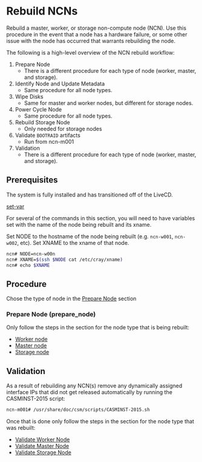 # Rebuild NCNs

Rebuild a master, worker, or storage non-compute node (NCN). Use this procedure in the event that a node has a hardware failure, or some other issue with the node has occurred that warrants rebuilding the node.

The following is a high-level overview of the NCN rebuild workflow:

1. Prepare Node
    * There is a different procedure for each type of node (worker, master, and storage).
2. Identify Node and Update Metadata
    * Same procedure for all node types.
3. Wipe Disks
    * Same for master and worker nodes, but different for storage nodes.
4. Power Cycle Node
    * Same procedure for all node types.
5. Rebuild Storage Node
    * Only needed for storage nodes
6. Validate `BOOTRAID` artifacts
    * Run from ncn-m001
7. Validation
    * There is a different procedure for each type of node (worker, master, and storage).

## Prerequisites

The system is fully installed and has transitioned off of the LiveCD.

[set-var](#set-var)

For several of the commands in this section, you will need to have variables set with the name of the node being rebuilt and its xname.

Set NODE to the hostname of the node being rebuilt (e.g. `ncn-w001`, `ncn-w002`, etc).
Set XNAME to the xname of that node.

```bash
ncn# NODE=ncn-w00n
ncn# XNAME=$(ssh $NODE cat /etc/cray/xname)
ncn# echo $XNAME
```

## Procedure

   Chose the type of node in the [Prepare Node](#prepare-node) section

### Prepare Node (prepare_node)

Only follow the steps in the section for the node type that is being rebuilt:

* [Worker node](Rebuild_NCNs/Prepare_Worker_Nodes.md)
* [Master node](Rebuild_NCNs/Prepare_Master_Nodes.md)
* [Storage node](Rebuild_NCNs/Prepare_Storage_Nodes.md)

## Validation

As a result of rebuilding any NCN(s) remove any dynamically assigned interface IPs that did not get released automatically by running the CASMINST-2015 script:

```bash
ncn-m001# /usr/share/doc/csm/scripts/CASMINST-2015.sh
```

Once that is done only follow the steps in the section for the node type that was rebuilt:

* [Validate Worker Node](Rebuild_NCNs/Post_Rebuild_Worker_Node_Validation.md)
* [Validate Master Node](Rebuild_NCNs/Post_Rebuild_Master_Node_Validation.md)
* [Validate Storage Node](Rebuild_NCNs/Post_Rebuild_Storage_Node_Validation.md)
